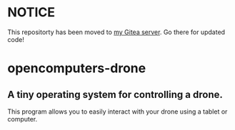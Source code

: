 # NOTICE
This repositorty has been moved to [my Gitea server](https://git.innovation-inc.org/Innovation/opencomputers-drone/). Go there for updated code!

# opencomputers-drone
## A tiny operating system for controlling a drone.

This program allows you to easily interact with your drone using a tablet or computer.
